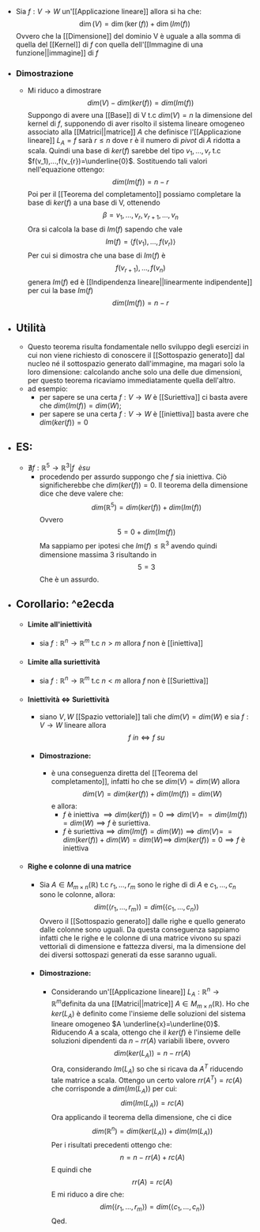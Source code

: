 - Sia $f:V \rightarrow W$ un'[[Applicazione lineare]] allora si ha che:$$\dim(V)=\dim(\ker(f))+\dim(Im(f))$$Ovvero che la [[Dimensione]] del dominio V è uguale a alla somma di quella del [[Kernel]] di $f$ con quella dell'[[Immagine di una funzione||immagine]] di $f$
- ### Dimostrazione 
	- Mi riduco a dimostrare $$dim(V)-dim(ker(f))=dim(Im(f))$$Suppongo di avere una [[Base]] di V t.c $dim(V)=n$ la dimensione del kernel di $f$, supponendo di aver risolto il sistema lineare omogeneo associato alla [[Matrici||matrice]] $A$ che definisce l'[[Applicazione lineare]] $L_{A}=f$ sarà $r\le n$ dove r è il numero di _pivot_ di $A$ ridotta a scala. Quindi una base di $ker(f)$ sarebbe del tipo $v_1,...,v_{r}$ t.c $f(v_1),...,f(v_{r})=\underline{0}$. Sostituendo tali valori nell'equazione ottengo:$$dim(Im(f))=n-r$$Poi per il [[Teorema del completamento]] possiamo completare la base di $ker(f)$ a una base di V, ottenendo $$\beta=v_1,...,v_{r},v_{r+1},...,v_n$$Ora si calcola la base di $Im(f)$ sapendo che vale $$Im(f)=\langle{f(v_1),...,f(v_{r})}\rangle$$Per cui si dimostra che una base di $Im(f)$ è$$f(v_{r+1}),...,f(v_{n})$$genera $Im(f)$ ed è [[Indipendenza lineare||linearmente indipendente]] per cui la base $Im(f)$ $$dim(Im(f))=n-r$$
- ## Utilità 
	- Questo teorema risulta fondamentale nello sviluppo degli esercizi in cui non viene richiesto di conoscere il [[Sottospazio generato]] dal nucleo né il sottospazio generato dall'immagine, ma magari solo la loro dimensione: calcolando anche solo una delle due dimensioni, per questo teorema ricaviamo immediatamente quella dell'altro.
	- ad esempio:
		- per sapere se una certa $f:V \rightarrow W$ è [[Suriettiva]] ci basta avere che $dim(Im(f))=dim(W)$;
		- per sapere se una certa $f:V \rightarrow W$ è [[iniettiva]] basta avere che $dim(ker(f))=0$ 
		 
- ## ES:
	- $\nexists f:\mathbb{R}^{5} \rightarrow \mathbb{R}^{3}|f\ \ è su$ 
		- procedendo per assurdo suppongo che $f$ sia iniettiva. Ciò significherebbe che $dim(ker(f))=0$. Il teorema della dimensione dice che deve valere che:$$dim(\mathbb{R}^{5})=dim(ker(f))+dim(Im(f))$$Ovvero$$5=0+dim(Im(f))$$Ma sappiamo per ipotesi che $Im(f)\leq \mathbb{R}^{3}$ avendo quindi dimensione massima 3 risultando in $$5=3$$Che è un assurdo.
- ## Corollario: ^e2ecda
	- #### Limite all'iniettività
		- sia  $f:\mathbb{R}^{n} \rightarrow \mathbb{R}^{m}$ t.c $n>m$ allora $f$ non è [[iniettiva]]
	- #### Limite alla suriettività
		- sia  $f:\mathbb{R}^{n} \rightarrow \mathbb{R}^{m}$ t.c $n<m$ allora $f$ non è [[Suriettiva]]
	- #### Iniettività $\iff$ Suriettività
		- siano $V,W$ [[Spazio vettoriale]] tali che $dim(V)=dim(W)$ e sia $f:V \rightarrow W$ lineare allora$$f \ in \iff f\ su$$
		- #### Dimostrazione:
			- è una conseguenza diretta del [[Teorema del completamento]], infatti ho che se $dim(V)=dim(W)$ allora $$dim(V)=dim(ker(f))+dim(Im(f))=dim(W)$$e allora:
				- $f$ è iniettiva $\implies dim(ker(f))=0\implies dim(V)=$
				  $=dim(Im(f))=dim(W)\implies f$ è suriettiva.
				- $f$ è suriettiva$\implies dim(Im(f)=dim(W))\implies dim(V)=$
				  $=dim(ker(f))+dim(W)=dim(W)\implies$
				  $dim(ker(f))=0\implies f$ è iniettiva  
	- #### Righe e colonne di una matrice
		- Sia $A \in M_{m\times n}(\mathbb{R})$ t.c $r_1,...,r_{m}$ sono le righe di di $A$ e $c_1,...,c_n$ sono le colonne, allora:$$dim(\langle{r_1,...,r_{m}}\rangle)=dim(\langle{c_1,...,c_n}\rangle)$$Ovvero il [[Sottospazio generato]] dalle righe e quello generato dalle colonne sono uguali.
		  Da questa conseguenza sappiamo infatti che le righe e le colonne di una matrice vivono su spazi vettoriali di dimensione e fattezza diversi, ma la dimensione del dei diversi sottospazi generati da esse saranno uguali.
		- #### Dimostrazione:
			- Considerando un'[[Applicazione lineare]] $L_{A}:\mathbb{R}^{n} \rightarrow \mathbb{R}^{m}$definita da una [[Matrici||matrice]] $A \in M_{m\times n}(\mathbb{R})$. Ho che $ker(L_{A})$ è definito come l'insieme delle soluzioni del sistema lineare omogeneo $A \underline{x}=\underline{0}$. Riducendo $A$ a scala, ottengo che il $ker(f)$ è l'insieme delle soluzioni dipendenti da $n-rr(A)$ variabili libere, ovvero$$dim(ker(L_{A}))=n-rr(A)$$Ora, considerando $Im(L_{A})$ so che si ricava da $A^{T}$ riducendo tale matrice a scala. Ottengo un certo valore $rr(A^{T})=rc(A)$ che corrisponde a $dim(Im(L_{A}))$ per cui:$$dim(Im(L_{A}))=rc(A)$$Ora applicando il teorema della dimensione, che ci dice$$dim(\mathbb{R}^{n})=dim(ker(L_{A}))+dim(Im(L_{A}))$$Per i risultati precedenti ottengo che:$$n=n-rr(A)+rc(A)$$E quindi che $$rr(A)=rc(A)$$E mi riduco a dire che:$$dim(\langle{r_1,...,r_{m}}\rangle)=dim(\langle{c_1,...,c_n}\rangle)$$Qed. 
 
 